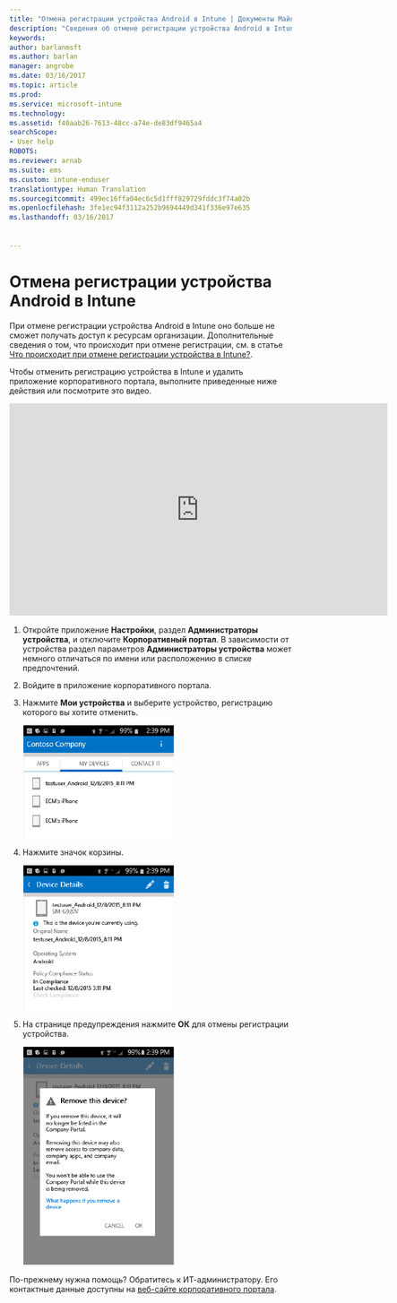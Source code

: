 ```yaml
---
title: "Отмена регистрации устройства Android в Intune | Документы Майкрософт"
description: "Сведения об отмене регистрации устройства Android в Intune"
keywords: 
author: barlanmsft
ms.author: barlan
manager: angrobe
ms.date: 03/16/2017
ms.topic: article
ms.prod: 
ms.service: microsoft-intune
ms.technology: 
ms.assetid: f40aab26-7613-48cc-a74e-de83df9465a4
searchScope:
- User help
ROBOTS: 
ms.reviewer: arnab
ms.suite: ems
ms.custom: intune-enduser
translationtype: Human Translation
ms.sourcegitcommit: 499ec16ffa04ec6c5d1fff829729fddc3f74a02b
ms.openlocfilehash: 3fe1ec94f3112a252b9694449d341f336e97e635
ms.lasthandoff: 03/16/2017


---
```



# <a name="how-to-unenroll-your-android-device-from-intune"></a>Отмена регистрации устройства Android в Intune

При отмене регистрации устройства Android в Intune оно больше не сможет получать доступ к ресурсам организации.  Дополнительные сведения о том, что происходит при отмене регистрации, см. в статье [Что происходит при отмене регистрации устройства в Intune?](what-happens-if-you-unenroll-your-device-from-intune-android.md).

Чтобы отменить регистрацию устройства в Intune и удалить приложение корпоративного портала, выполните приведенные ниже действия или посмотрите это видео.

<iframe width="675" height="379" src="https://www.youtube.com/embed/K-Vi7lNfaMk" frameborder="0" allowfullscreen></iframe>

1. Откройте приложение **Настройки**, раздел **Администраторы устройства**, и отключите **Корпоративный портал**. В зависимости от устройства раздел параметров **Администраторы устройства** может немного отличаться по имени или расположению в списке предпочтений.

2.  Войдите в приложение корпоративного портала.

3.  Нажмите **Мои устройства** и выберите устройство, регистрацию которого вы хотите отменить.

    ![Выберите устройство, регистрацию которого нужно отменить.](./media/andr-1-my-devices-choose.png)

4.  Нажмите значок корзины.

    ![Нажмите значок корзины.](./media/andr-2-tap-trashcan.png)

5.  На странице предупреждения нажмите **ОК** для отмены регистрации устройства.

    ![Удалите устройство.](./media/andr-3-warning-about-remove.png)

По-прежнему нужна помощь? Обратитесь к ИТ-администратору. Его контактные данные доступны на [веб-сайте корпоративного портала](http://portal.manage.microsoft.com).

